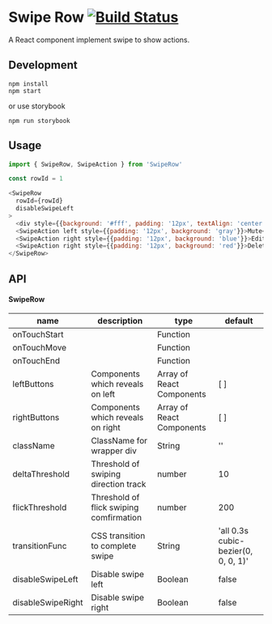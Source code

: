 Swipe Row [![Build Status](https://travis-ci.org/shiminshen/react-swipe-row.svg?branch=master)](https://travis-ci.org/shiminshen/react-swipe-row)
===

A React component implement swipe to show actions.

Development
---

    npm install
    npm start

or use storybook

    npm run storybook


Usage
---

```javascript
import { SwipeRow, SwipeAction } from 'SwipeRow'

const rowId = 1

<SwipeRow
  rowId={rowId}
  disableSwipeLeft
>
  <div style={{background: '#fff', padding: '12px', textAlign: 'center'}}>example {rowId.toString()}</div>
  <SwipeAction left style={{padding: '12px', background: 'gray'}}>Mute</SwipeAction>
  <SwipeAction right style={{padding: '12px', background: 'blue'}}>Edit</SwipeAction>
  <SwipeAction right style={{padding: '12px', background: 'red'}}>Delete</SwipeAction>
</SwipeRow>

```
API
---

#### SwipeRow
| name                   | description            | type    | default |
|------------------------|------------------------|--------- |---------|
|  onTouchStart          |                        | Function |         |
|  onTouchMove           |                        | Function |         |
|  onTouchEnd            |                        | Function |         |
|  leftButtons           | Components which reveals on left  | Array of React Components   | [ ] |
|  rightButtons          | Components which reveals on right | Array of React Components   | [ ] |
|  className             | ClassName for wrapper div  | String   |''       |
|  deltaThreshold        | Threshold of swiping direction track | number | 10       |
|  flickThreshold        | Threshold of flick swiping comfirmation | number | 200      |
|  transitionFunc        | CSS transition to complete swipe | String | 'all 0.3s cubic-bezier(0, 0, 0, 1)' |
|  disableSwipeLeft      | Disable swipe left     | Boolean  | false |
|  disableSwipeRight     | Disable swipe right    | Boolean  | false |

